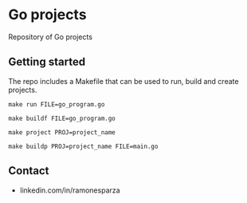 # Go projects

Repository of Go projects

## Getting started

The repo includes a Makefile that can be used to run, build and create projects. 
```
make run FILE=go_program.go

make buildf FILE=go_program.go

make project PROJ=project_name

make buildp PROJ=project_name FILE=main.go
```

## Contact
* linkedin.com/in/ramonesparza

